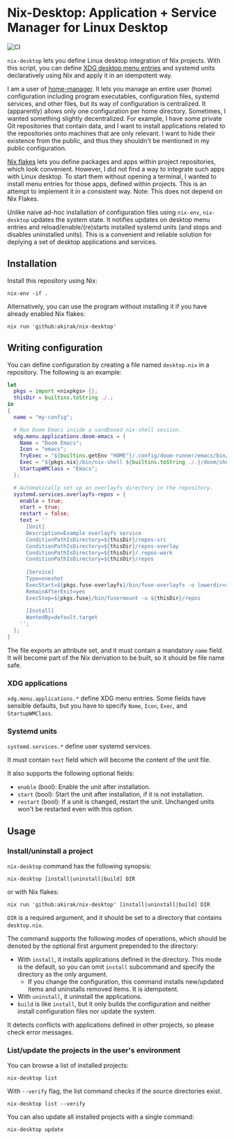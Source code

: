 # Nix-Desktop: Application + Service Manager for Linux Desktop

![CI](https://github.com/akirak/nix-desktop/workflows/CI/badge.svg)

`nix-desktop` lets you define Linux desktop integration of Nix projects. With this script, you can define [XDG desktop menu entries](https://specifications.freedesktop.org/desktop-entry-spec/latest/) and systemd units declaratively using Nix and apply it in an idempotent way.

I am a user of [home-manager](https://github.com/nix-community/home-manager). It lets you manage an entire user (home) configuration including program executables, configuration files, systemd services, and other files, but its way of configuration is centralized. It (apparently) allows only one configuration per home directory. Sometimes, I wanted something slightly decentralized. For example, I have some private Git repositories that contain data, and I want to install applications related to the repositories onto machines that are only relevant. I want to hide their existence from the public, and thus they shouldn't be mentioned in my public configuration.

[Nix flakes](https://nixos.wiki/wiki/Flakes) lets you define packages and apps within project repositories, which look convenient. However, I did not find a way to integrate such apps with Linux desktop. To start them without opening a terminal, I wanted to install menu entries for those apps, defined within projects. This is an attempt to implement it in a consistent way. Note: This does not depend on Nix Flakes.

Unlike naive ad-hoc installation of configuration files using `nix-env`, `nix-desktop` updates the system state. It notifies updates on desktop menu entries and reload/enable/(re)starts installed systemd units (and stops and disables uninstalled units). This is a convenient and reliable solution for deplying a set of desktop applications and services.

## Installation

Install this repository using Nix:

``` shell
nix-env -if .
```

Alternatively, you can use the program without installing it if you have already enabled Nix flakes:

``` shell
nix run 'github:akirak/nix-desktop'
```

## Writing configuration

You can define configuration by creating a file named `desktop.nix` in a repository. The following is an example:

``` nix
let
  pkgs = import <nixpkgs> {};
  thisDir = builtins.toString ./.;
in
{
  name = "my-config";

  # Run Doom Emacs inside a sandboxed nix-shell session.
  xdg.menu.applications.doom-emacs = {
    Name = "Doom Emacs";
    Icon = "emacs";
    TryExec = "${builtins.getEnv "HOME"}/.config/doom-runner/emacs/bin/doom";
    Exec = "${pkgs.nix}/bin/nix-shell ${builtins.toString ./.}/doom/shell.nix --command emacs";
    StartupWMClass = "Emacs";
  };

  # Automatically set up an overlayfs directory in the repository.
  systemd.services.overlayfs-repos = {
    enable = true;
    start = true;
    restart = false;
    text = ''
      [Unit]
      Description=Example overlayfs service
      ConditionPathIsDirectory=${thisDir}/repos-src
      ConditionPathIsDirectory=${thisDir}/repos-overlay
      ConditionPathIsDirectory=${thisDir}/.repos-work
      ConditionPathIsDirectory=${thisDir}/repos
  
      [Service]
      Type=oneshot
      ExecStart=${pkgs.fuse-overlayfs}/bin/fuse-overlayfs -o lowerdir=${thisDir}/repos-src,upperdir=${thisDir}/repos-overlay,workdir=${thisDir}/.repos-work ${thisDir}/repos
      RemainAfterExit=yes
      ExecStop=${pkgs.fuse}/bin/fusermount -u ${thisDir}/repos
  
      [Install]
      WantedBy=default.target
    '';
  };  
}
```

The file exports an attribute set, and it must contain a mandatory `name` field. It will become part of the Nix derivation to be built, so it should be file name safe.

### XDG applications

`xdg.menu.applications.*` define XDG menu entries. Some fields have sensible defaults, but you have to specify `Name`, `Icon`, `Exec`, and `StartupWMClass`.

### Systemd units

`systemd.services.*` define user systemd services.

It must contain `text` field which will become the content of the unit file.

It also supports the following optional fields:

- `enable` (bool): Enable the unit after installation.
- `start` (bool): Start the unit after installation, if it is not installation.
- `restart` (bool): If a unit is changed, restart the unit. Unchanged units won't be restarted even with this option.

## Usage

### Install/uninstall a project

`nix-desktop` command has the following synopsis:

``` shell
nix-desktop [install|uninstall|build] DIR
```

or with Nix flakes:

``` shell
nix run 'github:akirak/nix-desktop' [install|uninstall|build] DIR
```

`DIR` is a required argument, and it should be set to a directory that contains `desktop.nix`.

The command supports the following modes of operations, which should be denoted by the optional first argument prepended to the directory:

* With `install`, it installs applications defined in the directory. This mode is the default, so you can omit `install` subcommand and specify the directory as the only argument.
  * If you change the configuration, this command installs new/updated items and uninstalls removed items. It is idempotent.
* With `uninstall`, it uninstall the applications.
* `build` is like `install`, but it only builds the configuration and neither install configuration files nor update the system.

It detects conflicts with applications defined in other projects, so please check error messages.

### List/update the projects in the user's environment

You can browse a list of installed projects:

``` shell
nix-desktop list
```

With `--verify` flag, the list command checks if the source directories exist.

``` shell
nix-desktop list --verify
```

You can also update all installed projects with a single command:

``` shell
nix-desktop update
```
